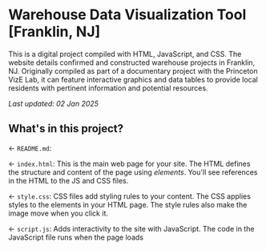 # Warehouse Data Visualization Tool [Franklin, NJ]

This is a digital project compiled with HTML, JavaScript, and CSS. The website details confirmed and constructed warehouse projects in Franklin, NJ. Originally compiled as part of a documentary project with the Princeton VizE Lab, it can feature interactive graphics and data tables to provide local residents with pertinent information and potential resources. 

_Last updated: 02 Jan 2025_

## What's in this project?

← `README.md`: 

← `index.html`: This is the main web page for your site. The HTML defines the structure and content of the page using _elements_. You'll see references in the HTML to the JS and CSS files. 

← `style.css`: CSS files add styling rules to your content. The CSS applies styles to the elements in your HTML page. The style rules also make the image move when you click it.

← `script.js`: Adds interactivity to the site with JavaScript. The code in the JavaScript file runs when the page loads


